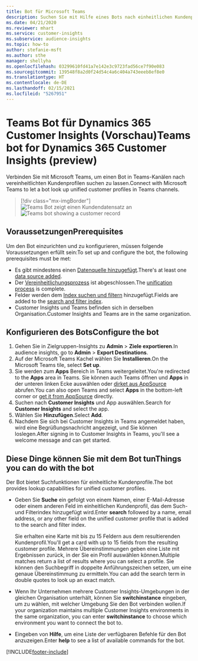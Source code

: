 ```yaml
---
title: Bot für Microsoft Teams
description: Suchen Sie mit Hilfe eines Bots nach einheitlichen Kundenprofilen in Microsoft Teams.
ms.date: 04/21/2020
ms.reviewer: mhart
ms.service: customer-insights
ms.subservice: audience-insights
ms.topic: how-to
author: stefanie-msft
ms.author: sthe
manager: shellyha
ms.openlocfilehash: 03299610fd41a7e142e3c9723fad56ce7f90e083
ms.sourcegitcommit: 139548f8a2d0f24d54c4a6c404a743eeeb8ef8e0
ms.translationtype: HT
ms.contentlocale: de-DE
ms.lasthandoff: 02/15/2021
ms.locfileid: "5267951"
---
```

# <a name="teams-bot-for-dynamics-365-customer-insights-preview"></a><span data-ttu-id="7ebfc-103">Teams Bot für Dynamics 365 Customer Insights (Vorschau)</span><span class="sxs-lookup"><span data-stu-id="7ebfc-103">Teams bot for Dynamics 365 Customer Insights (preview)</span></span>

<span data-ttu-id="7ebfc-104">Verbinden Sie mit Microsoft Teams, um einen Bot in Teams-Kanälen nach vereinheitlichten Kundenprofilen suchen zu lassen.</span><span class="sxs-lookup"><span data-stu-id="7ebfc-104">Connect with Microsoft Teams to let a bot look up unified customer profiles in Teams channels.</span></span>

> [!div class="mx-imgBorder"]
> <span data-ttu-id="7ebfc-105">![Teams Bot zeigt einen Kundendatensatz an](media/teams-bot.png "Teams Bot zeigt einen Kundendatensatz an")</span><span class="sxs-lookup"><span data-stu-id="7ebfc-105">![Teams bot showing a customer record](media/teams-bot.png "Teams bot showing a customer record")</span></span>

## <a name="prerequisites"></a><span data-ttu-id="7ebfc-106">Voraussetzungen</span><span class="sxs-lookup"><span data-stu-id="7ebfc-106">Prerequisites</span></span>

<span data-ttu-id="7ebfc-107">Um den Bot einzurichten und zu konfigurieren, müssen folgende Voraussetzungen erfüllt sein:</span><span class="sxs-lookup"><span data-stu-id="7ebfc-107">To set up and configure the bot, the following prerequisites must be met:</span></span>

- <span data-ttu-id="7ebfc-108">Es gibt mindestens einen [Datenquelle hinzugefügt](data-sources.md).</span><span class="sxs-lookup"><span data-stu-id="7ebfc-108">There's at least one [data source added](data-sources.md).</span></span>
- <span data-ttu-id="7ebfc-109">Der [Vereinheitlichungsprozess](data-unification.md) ist abgeschlossen.</span><span class="sxs-lookup"><span data-stu-id="7ebfc-109">The [unification process](data-unification.md) is complete.</span></span>
- <span data-ttu-id="7ebfc-110">Felder werden dem [Index suchen und filtern](search-filter-index.md) hinzugefügt.</span><span class="sxs-lookup"><span data-stu-id="7ebfc-110">Fields are added to the [search and filter index](search-filter-index.md).</span></span>
- <span data-ttu-id="7ebfc-111">Customer Insights und Teams befinden sich in derselben Organisation.</span><span class="sxs-lookup"><span data-stu-id="7ebfc-111">Customer Insights and Teams are in the same organization.</span></span>

## <a name="configure-the-bot"></a><span data-ttu-id="7ebfc-112">Konfigurieren des Bots</span><span class="sxs-lookup"><span data-stu-id="7ebfc-112">Configure the bot</span></span>

1. <span data-ttu-id="7ebfc-113">Gehen Sie in Zielgruppen-Insights zu **Admin** > **Ziele exportieren**.</span><span class="sxs-lookup"><span data-stu-id="7ebfc-113">In audience insights, go to **Admin** > **Export Destinations**.</span></span>
1. <span data-ttu-id="7ebfc-114">Auf der Microsoft Teams Kachel wählen Sie **Installieren**.</span><span class="sxs-lookup"><span data-stu-id="7ebfc-114">On the Microsoft Teams tile, select **Set up**.</span></span>
1. <span data-ttu-id="7ebfc-115">Sie werden zum **Apps** Bereich in Teams weitergeleitet.</span><span class="sxs-lookup"><span data-stu-id="7ebfc-115">You're redirected to the **Apps** area in Teams.</span></span> <span data-ttu-id="7ebfc-116">Sie können auch Teams öffnen und **Apps** in der unteren linken Ecke auswählen oder [dirket aus AppSource](https://go.microsoft.com/fwlink/?linkid=2124104) abrufen.</span><span class="sxs-lookup"><span data-stu-id="7ebfc-116">You can also open Teams and select **Apps** in the bottom-left corner or [get it from AppSource](https://go.microsoft.com/fwlink/?linkid=2124104) directly.</span></span>
1. <span data-ttu-id="7ebfc-117">Suchen nach **Customer Insights** und App auswählen.</span><span class="sxs-lookup"><span data-stu-id="7ebfc-117">Search for **Customer Insights** and select the app.</span></span>
1. <span data-ttu-id="7ebfc-118">Wählen Sie **Hinzufügen**.</span><span class="sxs-lookup"><span data-stu-id="7ebfc-118">Select **Add**.</span></span>
1. <span data-ttu-id="7ebfc-119">Nachdem Sie sich bei Customer Insights in Teams angemeldet haben, wird eine Begrüßungsnachricht angezeigt, und Sie können loslegen.</span><span class="sxs-lookup"><span data-stu-id="7ebfc-119">After signing in to Customer Insights in Teams, you'll see a welcome message and can get started.</span></span>

## <a name="things-you-can-do-with-the-bot"></a><span data-ttu-id="7ebfc-120">Diese Dinge können Sie mit dem Bot tun</span><span class="sxs-lookup"><span data-stu-id="7ebfc-120">Things you can do with the bot</span></span>

<span data-ttu-id="7ebfc-121">Der Bot bietet Suchfunktionen für einheitliche Kundenprofile.</span><span class="sxs-lookup"><span data-stu-id="7ebfc-121">The bot provides lookup capabilities for unified customer profiles.</span></span>

- <span data-ttu-id="7ebfc-122">Geben Sie **Suche** ein gefolgt von einem Namen, einer E-Mail-Adresse oder einem anderen Feld im einheitlichen Kundenprofil, das dem Such- und Filterindex hinzugefügt wird.</span><span class="sxs-lookup"><span data-stu-id="7ebfc-122">Enter **search** followed by a name, email address, or any other field on the unified customer profile that is added to the search and filter index.</span></span>

  <span data-ttu-id="7ebfc-123">Sie erhalten eine Karte mit bis zu 15 Feldern aus dem resultierenden Kundenprofil.</span><span class="sxs-lookup"><span data-stu-id="7ebfc-123">You'll get a card with up to 15 fields from the resulting customer profile.</span></span> <span data-ttu-id="7ebfc-124">Mehrere Übereinstimmungen geben eine Liste mit Ergebnissen zurück, in der Sie ein Profil auswählen können.</span><span class="sxs-lookup"><span data-stu-id="7ebfc-124">Multiple matches return a list of results where you can select a profile.</span></span> <span data-ttu-id="7ebfc-125">Sie können den Suchbegriff in doppelte Anführungszeichen setzen, um eine genaue Übereinstimmung zu ermitteln.</span><span class="sxs-lookup"><span data-stu-id="7ebfc-125">You can add the search term in double quotes to look up an exact match.</span></span>

- <span data-ttu-id="7ebfc-126">Wenn Ihr Unternehmen mehrere Customer Insights-Umgebungen in der gleichen Organisation unterhält, können Sie **switchinstance** eingeben, um zu wählen, mit welcher Umgebung Sie den Bot verbinden wollen.</span><span class="sxs-lookup"><span data-stu-id="7ebfc-126">If your organization maintains multiple Customer Insights environments in the same organization, you can enter **switchinstance** to choose which environment you want to connect the bot to.</span></span>

- <span data-ttu-id="7ebfc-127">Eingeben von **Hilfe**, um eine Liste der verfügbaren Befehle für den Bot anzuzeigen.</span><span class="sxs-lookup"><span data-stu-id="7ebfc-127">Enter **help** to see a list of available commands for the bot.</span></span>  


[!INCLUDE[footer-include](../includes/footer-banner.md)]